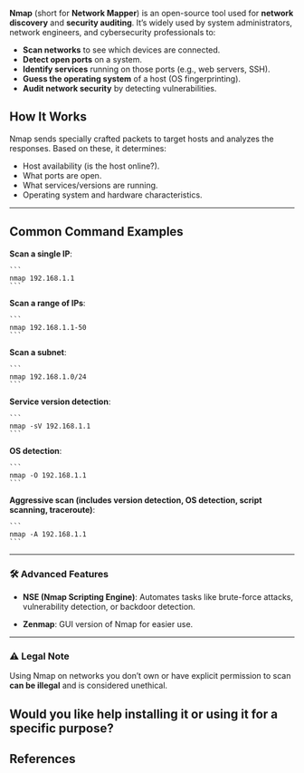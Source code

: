 **Nmap** (short for **Network Mapper**) is an open-source tool used for **network discovery** and **security auditing**. It’s widely used by system administrators, network engineers, and cybersecurity professionals to:

- **Scan networks** to see which devices are connected.
- **Detect open ports** on a system.
- **Identify services** running on those ports (e.g., web servers, SSH).
- **Guess the operating system** of a host (OS fingerprinting).
- **Audit network security** by detecting vulnerabilities.


## How It Works

Nmap sends specially crafted packets to target hosts and analyzes the responses. Based on these, it determines:
- Host availability (is the host online?).
- What ports are open.
- What services/versions are running.
- Operating system and hardware characteristics.


---

## Common Command Examples

**Scan a single IP**:
    
    ```
    nmap 192.168.1.1
    ```
    
**Scan a range of IPs**:
    
    ```
    nmap 192.168.1.1-50
    ```
    
**Scan a subnet**:
    
    ```
    nmap 192.168.1.0/24
    ```
    
**Service version detection**:
    
    ```
    nmap -sV 192.168.1.1
    ```
    
**OS detection**:
    
    ```
    nmap -O 192.168.1.1
    ```
    
**Aggressive scan (includes version detection, OS detection, script scanning, traceroute)**:
    
    ```
    nmap -A 192.168.1.1
    ```
    

---

### 🛠️ Advanced Features

- **NSE (Nmap Scripting Engine)**: Automates tasks like brute-force attacks, vulnerability detection, or backdoor detection.
    
- **Zenmap**: GUI version of Nmap for easier use.
    

---

### ⚠️ Legal Note

Using Nmap on networks you don’t own or have explicit permission to scan **can be illegal** and is considered unethical.

Would you like help installing it or using it for a specific purpose?
---

## References

